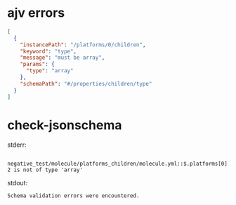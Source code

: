 # ajv errors

```json
[
  {
    "instancePath": "/platforms/0/children",
    "keyword": "type",
    "message": "must be array",
    "params": {
      "type": "array"
    },
    "schemaPath": "#/properties/children/type"
  }
]
```

# check-jsonschema

stderr:

```
  negative_test/molecule/platforms_children/molecule.yml::$.platforms[0].children: 2 is not of type 'array'
```

stdout:

```
Schema validation errors were encountered.
```

